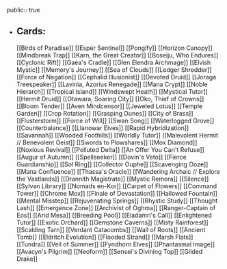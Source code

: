 public:: true
- ## Cards:
	[[Birds of Paradise]]
	[[Esper Sentinel]]
	[[Pongify]]
	[[Horizon Canopy]]
	[[Mindbreak Trap]]
	[[Karn, the Great Creator]]
	[[Boseiju, Who Endures]]
	[[Cyclonic Rift]]
	[[Gaea's Cradle]]
	[[Glen Elendra Archmage]]
	[[Elvish Mystic]]
	[[Memory's Journey]]
	[[Sea of Clouds]]
	[[Ledger Shredder]]
	[[Force of Negation]]
	[[Cephalid Illusionist]]
	[[Devoted Druid]]
	[[Joraga Treespeaker]]
	[[Lavinia, Azorius Renegade]]
	[[Mana Crypt]]
	[[Noble Hierarch]]
	[[Tropical Island]]
	[[Windswept Heath]]
	[[Mystical Tutor]]
	[[Hermit Druid]]
	[[Otawara, Soaring City]]
	[[Oko, Thief of Crowns]]
	[[Bloom Tender]]
	[[Aven Mindcensor]]
	[[Jeweled Lotus]]
	[[Temple Garden]]
	[[Crop Rotation]]
	[[Grasping Dunes]]
	[[City of Brass]]
	[[Flusterstorm]]
	[[Force of Will]]
	[[Swan Song]]
	[[Waterlogged Grove]]
	[[Counterbalance]]
	[[Llanowar Elves]]
	[[Rapid Hybridization]]
	[[Savannah]]
	[[Wooded Foothills]]
	[[Worldly Tutor]]
	[[Malevolent Hermit // Benevolent Geist]]
	[[Swords to Plowshares]]
	[[Mox Diamond]]
	[[Noxious Revival]]
	[[Polluted Delta]]
	[[An Offer You Can't Refuse]]
	[[Augur of Autumn]]
	[[Spellseeker]]
	[[Dovin's Veto]]
	[[Fierce Guardianship]]
	[[Sol Ring]]
	[[Collector Ouphe]]
	[[Scavenging Ooze]]
	[[Mana Confluence]]
	[[Thassa's Oracle]]
	[[Wandering Archaic // Explore the Vastlands]]
	[[Drannith Magistrate]]
	[[Mystic Remora]]
	[[Silence]]
	[[Sylvan Library]]
	[[Nomads en-Kor]]
	[[Carpet of Flowers]]
	[[Command Tower]]
	[[Chrome Mox]]
	[[Finale of Devastation]]
	[[Hallowed Fountain]]
	[[Mental Misstep]]
	[[Rejuvenating Springs]]
	[[Rhystic Study]]
	[[Thought Lash]]
	[[Emergence Zone]]
	[[Archivist of Oghma]]
	[[Ranger-Captain of Eos]]
	[[Arid Mesa]]
	[[Breeding Pool]]
	[[Eladamri's Call]]
	[[Enlightened Tutor]]
	[[Exotic Orchard]]
	[[Gemstone Caverns]]
	[[Misty Rainforest]]
	[[Scalding Tarn]]
	[[Verdant Catacombs]]
	[[Wall of Roots]]
	[[Ancient Tomb]]
	[[Eldritch Evolution]]
	[[Flooded Strand]]
	[[Marsh Flats]]
	[[Tundra]]
	[[Veil of Summer]]
	[[Fyndhorn Elves]]
	[[Phantasmal Image]]
	[[Avacyn's Pilgrim]]
	[[Neoform]]
	[[Sensei's Divining Top]]
	[[Gilded Drake]]
